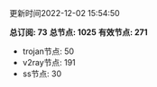 更新时间2022-12-02 15:54:50

**总订阅: 73**
**总节点: 1025**
**有效节点: 271**
- trojan节点: 50
- v2ray节点: 191
- ss节点: 30
